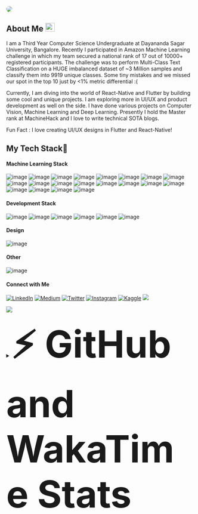 <img style="border-radius:30px" src="https://raw.githubusercontent.com/nakshatrasinghh/nakshatrasinghh/master/readme.jpg">

## About Me <img src="https://media.giphy.com/media/hvRJCLFzcasrR4ia7z/giphy.gif" width="25px" height="23px">
I am a Third Year Computer Science Undergraduate at Dayananda Sagar University, Bangalore.
Recently I participated in Amazon Machine Learning challenge in which my team secured a national rank of 17 out of 10000+ registered participants. The challenge was to perform Multi-Class Text Classification on a HUGE imbalanced dataset of ~3 Million samples and classify them into 9919 unique classes.
Some tiny mistakes and we missed our spot in the top 10 just by <1% metric differential :(
<br>

Currently, I am diving into the world of React-Native and Flutter by building some cool and unique projects. I am exploring more in UI/UX and product development as well on the side. I have done various projects on Computer Vision, Machine Learning and Deep Learning.
Presently I hold the Master rank at MachineHack and I love to write technical SOTA blogs.
</br>

Fun Fact : I love creating UI/UX designs in Flutter and React-Native!

## My Tech Stack🚀
#### Machine Learning Stack
![image](https://img.shields.io/badge/Python-3776AB?style=for-the-badge&logo=python&logoColor=white)
![image](https://img.shields.io/badge/pandas%20-%23150458.svg?&style=for-the-badge&logo=pandas&logoColor=white)
![image](https://img.shields.io/badge/numpy%20-%23013243.svg?&style=for-the-badge&logo=numpy&logoColor=white)
![image](https://img.shields.io/badge/Jupyter-F37626.svg?&style=for-the-badge&logo=Jupyter&logoColor=white)
![image](https://img.shields.io/badge/OpenCV-27338e?style=for-the-badge&logo=OpenCV&logoColor=white)
![image](https://img.shields.io/badge/Keras-D00000?style=for-the-badge&logo=Keras&logoColor=white)
![image](https://img.shields.io/badge/TensorFlow-FF6F00?style=for-the-badge&logo=TensorFlow&logoColor=white)
![image](https://img.shields.io/badge/PyTorch-EE4C2C?style=for-the-badge&logo=PyTorch&logoColor=white)
![image](https://img.shields.io/badge/scikit_learn-F7931E?style=for-the-badge&logo=scikit-learn&logoColor=white)
![image](https://img.shields.io/badge/Streamlit-FF4B4B?style=for-the-badge&logo=Streamlit&logoColor=white)
![image](https://img.shields.io/badge/Plotly-239120?style=for-the-badge&logo=plotly&logoColor=white)
![image](https://img.shields.io/badge/PyTorch-Lightning-792EE5?style=for-the-badge&logo=PyTorch-Lightning&logoColor=white)
![image](https://img.shields.io/badge/MySQL-00000F?style=for-the-badge&logo=mysql&logoColor=white)
![image](https://img.shields.io/badge/Flask-000000?style=for-the-badge&logo=flask&logoColor=white)
![image](https://img.shields.io/badge/Django-092E20?style=for-the-badge&logo=django&logoColor=white)
![image](https://img.shields.io/badge/Docker-2CA5E0?style=for-the-badge&logo=docker&logoColor=white)
![image](https://img.shields.io/badge/DVC-945DD6?style=for-the-badge&logo=dataversioncontrol&logoColor=white)
![image](https://img.shields.io/badge/Heroku-430098?style=for-the-badge&logo=heroku&logoColor=white)
![image](https://img.shields.io/badge/Vercel-000000?style=for-the-badge&logo=vercel&logoColor=white)
![image](https://img.shields.io/badge/OpenCV-27338e?style=for-the-badge&logo=OpenCV&logoColor=white)

#### Development Stack
![image](https://img.shields.io/badge/HTML5-E34F26?style=for-the-badge&logo=html5&logoColor=white)
![image](https://img.shields.io/badge/CSS3-1572B6?style=for-the-badge&logo=css3&logoColor=white)
![image](https://img.shields.io/badge/Tailwind_CSS-38B2AC?style=for-the-badge&logo=tailwind-css&logoColor=white)
![image](https://img.shields.io/badge/Dart-0175C2?style=for-the-badge&logo=dart&logoColor=white)
![image](https://img.shields.io/badge/Flutter-02569B?style=for-the-badge&logo=flutter&logoColor=white)
![image](https://img.shields.io/badge/React_Native-20232A?style=for-the-badge&logo=react&logoColor=61DAFB)
![]()
<!-- ![image](https://img.shields.io/badge/JavaScript-F7DF1E?style=for-the-badge&logo=javascript&logoColor=black) -->
<!-- ![image](https://img.shields.io/badge/Bootstrap-563D7C?style=for-the-badge&logo=bootstrap&logoColor=white) -->
#### Design
![image](https://img.shields.io/badge/Figma-F24E1E?style=for-the-badge&logo=figma&logoColor=white)
<!-- ![image](https://img.shields.io/badge/Canva-%2300C4CC.svg?&style=for-the-badge&logo=Canva&logoColor=white) -->
#### Other
![image](https://img.shields.io/badge/C-00599C?style=for-the-badge&logo=c&logoColor=white)
<!-- ![image](https://img.shields.io/badge/Java-ED8B00?style=for-the-badge&logo=java&logoColor=white) -->
#### Connect with Me
<p align="left">
<a target="_blank" href="https://www.linkedin.com/in/nakshatrasinghh/"><img alt="LinkedIn" src="https://img.shields.io/badge/linkedin-%230077B5.svg?style=for-the-badge&logo=linkedin&logoColor=white"/></a>
<a target="_blank" href="https://nakshatrasinghh.medium.com"><img alt="Medium" src="https://img.shields.io/badge/Medium-%23000000.svg?style=for-the-badge&logo=Medium&logoColor=white"/></a>
<a target="_blank" href="https://twitter.com/iamnakshatraa"><img alt="Twitter" src="https://img.shields.io/badge/Twitter-%231DA1F2.svg?style=for-the-badge&logo=Twitter&logoColor=white"/></a>
<a target="_blank" href="https://www.instagram.com/nakshatraa.singhh/">	<img alt="Instagram" src="https://img.shields.io/badge/Instagram-%23E4405F.svg?style=for-the-badge&logo=Instagram&logoColor=white"/></a>
<a target="_blank" href="https://www.kaggle.com/nakshatrasingh">	<img alt="Kaggle" src="https://img.shields.io/badge/Kaggle-20BEFF?style=for-the-badge&logo=Kaggle&logoColor=white"/></a>
<a target="_blank" href="https://www.hackerearth.com/@nakshatra18"> <img src="https://img.shields.io/badge/HackerEarth-%232C3454.svg?&style=for-the-badge&logo=HackerEarth&logoColor=Blue"></a>
</p>
</p>



![](https://github-readme-streak-stats.herokuapp.com?user=nakshatrasinghh&theme=dracula&hide_border=true)


<details>	
  <summary><b style="font-size:100px">⚡ GitHub and WakaTime Stats</b></summary>
<img src="https://github-readme-stats-pvt.nakshatrasinghh.vercel.app/api?username=nakshatrasinghh&show_icons=true&theme=material-palenight&layout=compact&count_private=true" />
<img src="https://github-readme-stats.vercel.app/api/top-langs/?username=nakshatrasinghh&layout=compact&hide=jupyter%20notebook&theme=material-palenight"/>
  
<img src="https://github-readme-stats.vercel.app/api/wakatime?username=nakshatrasinghh&layout=compact"/>

  

<!--START_SECTION:waka-->
**🐱 My Github Data** 

> 🏆 334 Contributions in the Year 2021
 > 
> 📦 907.1 kB Used in Github's Storage 
 > 
> 💼 Opted to Hire
 > 
> 📜 18 Public Repositories 
 > 
> 🔑 50 Private Repositories  
 > 
**I'm an Early 🐤** 

```text
🌞 Morning    187 commits    ████░░░░░░░░░░░░░░░░░░░░░   19.02% 
🌆 Daytime    455 commits    ███████████░░░░░░░░░░░░░░   46.29% 
🌃 Evening    312 commits    ████████░░░░░░░░░░░░░░░░░   31.74% 
🌙 Night      29 commits     ░░░░░░░░░░░░░░░░░░░░░░░░░   2.95%

```
📅 **I'm Most Productive on Thursday** 

```text
Monday       146 commits    ███░░░░░░░░░░░░░░░░░░░░░░   14.85% 
Tuesday      119 commits    ███░░░░░░░░░░░░░░░░░░░░░░   12.11% 
Wednesday    120 commits    ███░░░░░░░░░░░░░░░░░░░░░░   12.21% 
Thursday     170 commits    ████░░░░░░░░░░░░░░░░░░░░░   17.29% 
Friday       155 commits    ████░░░░░░░░░░░░░░░░░░░░░   15.77% 
Saturday     150 commits    ███░░░░░░░░░░░░░░░░░░░░░░   15.26% 
Sunday       123 commits    ███░░░░░░░░░░░░░░░░░░░░░░   12.51%

```


📊 **This Week I Spent My Time On** 

```text
⌚︎ Time Zone: Asia/Kolkata

💬 Programming Languages: 
JavaScript               7 hrs 4 mins        ███████████████████░░░░░░   76.19% 
TypeScript               30 mins             █░░░░░░░░░░░░░░░░░░░░░░░░   5.42% 
Markdown                 29 mins             █░░░░░░░░░░░░░░░░░░░░░░░░   5.3% 
JSON                     23 mins             █░░░░░░░░░░░░░░░░░░░░░░░░   4.25% 
Other                    21 mins             █░░░░░░░░░░░░░░░░░░░░░░░░   3.81%

🔥 Editors: 
VS Code                  9 hrs 6 mins        ████████████████████████░   97.96% 
IntelliJ                 11 mins             ░░░░░░░░░░░░░░░░░░░░░░░░░   2.04%

🐱‍💻 Projects: 
Tinder                   6 hrs 43 mins       ██████████████████░░░░░░░   72.31% 
Test                     35 mins             █░░░░░░░░░░░░░░░░░░░░░░░░   6.37% 
signal                   30 mins             █░░░░░░░░░░░░░░░░░░░░░░░░   5.42% 
Preprocess_Nakshatra     25 mins             █░░░░░░░░░░░░░░░░░░░░░░░░   4.62% 
Badges4-README.md-Profile20 mins             █░░░░░░░░░░░░░░░░░░░░░░░░   3.65%

💻 Operating System: 
Mac                      9 hrs 17 mins       █████████████████████████   100.0%

```

**I Mostly Code in Jupyter Notebook** 

```text
Jupyter Notebook         20 repos            █████████░░░░░░░░░░░░░░░░   39.22% 
Python                   11 repos            █████░░░░░░░░░░░░░░░░░░░░   21.57% 
HTML                     7 repos             ███░░░░░░░░░░░░░░░░░░░░░░   13.73% 
Dart                     6 repos             ███░░░░░░░░░░░░░░░░░░░░░░   11.76% 
TypeScript               2 repos             █░░░░░░░░░░░░░░░░░░░░░░░░   3.92%

```



 Last Updated on 16/08/2021
<!--END_SECTION:waka-->

*NOTE: Top languages does not indicate my skill level or anything like that. It is just a metric of which languages have been hosted by me on GitHub based on the usage across repositories. There are others which I haven't put up on GitHub.*

</details>
